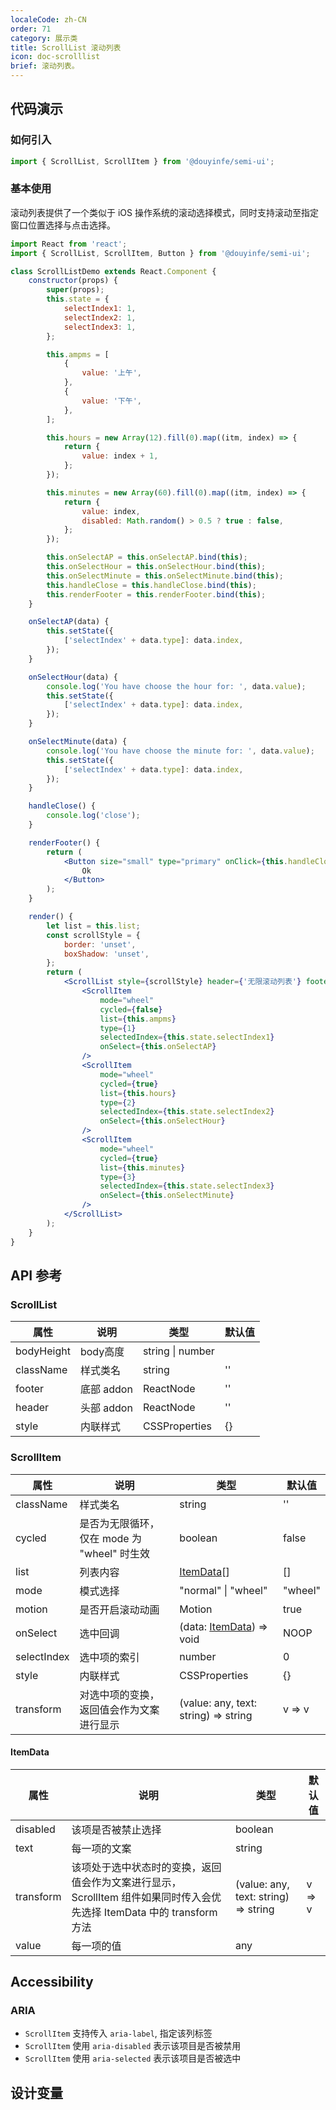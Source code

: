 ```yaml
---
localeCode: zh-CN
order: 71
category: 展示类
title: ScrollList 滚动列表
icon: doc-scrolllist
brief: 滚动列表。
---
```


## 代码演示

### 如何引入

```jsx import
import { ScrollList, ScrollItem } from '@douyinfe/semi-ui';
```

### 基本使用

滚动列表提供了一个类似于 iOS 操作系统的滚动选择模式，同时支持滚动至指定窗口位置选择与点击选择。

```jsx live=true
import React from 'react';
import { ScrollList, ScrollItem, Button } from '@douyinfe/semi-ui';

class ScrollListDemo extends React.Component {
    constructor(props) {
        super(props);
        this.state = {
            selectIndex1: 1,
            selectIndex2: 1,
            selectIndex3: 1,
        };

        this.ampms = [
            {
                value: '上午',
            },
            {
                value: '下午',
            },
        ];

        this.hours = new Array(12).fill(0).map((itm, index) => {
            return {
                value: index + 1,
            };
        });

        this.minutes = new Array(60).fill(0).map((itm, index) => {
            return {
                value: index,
                disabled: Math.random() > 0.5 ? true : false,
            };
        });

        this.onSelectAP = this.onSelectAP.bind(this);
        this.onSelectHour = this.onSelectHour.bind(this);
        this.onSelectMinute = this.onSelectMinute.bind(this);
        this.handleClose = this.handleClose.bind(this);
        this.renderFooter = this.renderFooter.bind(this);
    }

    onSelectAP(data) {
        this.setState({
            ['selectIndex' + data.type]: data.index,
        });
    }

    onSelectHour(data) {
        console.log('You have choose the hour for: ', data.value);
        this.setState({
            ['selectIndex' + data.type]: data.index,
        });
    }

    onSelectMinute(data) {
        console.log('You have choose the minute for: ', data.value);
        this.setState({
            ['selectIndex' + data.type]: data.index,
        });
    }

    handleClose() {
        console.log('close');
    }

    renderFooter() {
        return (
            <Button size="small" type="primary" onClick={this.handleClose}>
                Ok
            </Button>
        );
    }

    render() {
        let list = this.list;
        const scrollStyle = {
            border: 'unset',
            boxShadow: 'unset',
        };
        return (
            <ScrollList style={scrollStyle} header={'无限滚动列表'} footer={this.renderFooter()}>
                <ScrollItem
                    mode="wheel"
                    cycled={false}
                    list={this.ampms}
                    type={1}
                    selectedIndex={this.state.selectIndex1}
                    onSelect={this.onSelectAP}
                />
                <ScrollItem
                    mode="wheel"
                    cycled={true}
                    list={this.hours}
                    type={2}
                    selectedIndex={this.state.selectIndex2}
                    onSelect={this.onSelectHour}
                />
                <ScrollItem
                    mode="wheel"
                    cycled={true}
                    list={this.minutes}
                    type={3}
                    selectedIndex={this.state.selectIndex3}
                    onSelect={this.onSelectMinute}
                />
            </ScrollList>
        );
    }
}
```

## API 参考

### ScrollList

| 属性   | 说明       | 类型   | 默认值 |
| ------ | ---------- | ------ | ------ |
| bodyHeight | body高度 | string \| number |   |
| className | 样式类名 | string | ''     |
| footer | 底部 addon | ReactNode | ''     |
| header | 头部 addon | ReactNode | ''     |
| style  | 内联样式 | CSSProperties | {}     |

### ScrollItem

| 属性        | 说明                                                | 类型                                | 默认值 |
| ----------- | -------------------------------------------------- | ----------------------------------- | ------ |
| className   | 样式类名 | string                                   | ''                                  |
| cycled      | 是否为无限循环，仅在 mode 为 "wheel" 时生效 | boolean  | false                                |
| list        | 列表内容                                            | [ItemData](#ItemData)[]              | []     |
| mode        | 模式选择                                            | "normal" \| "wheel"                  | "wheel"|
| motion      | 是否开启滚动动画                                     | Motion                                | true   |
| onSelect    | 选中回调                                            | (data: [ItemData](#ItemData)) => void| NOOP   |
| selectIndex | 选中项的索引                                         | number                               | 0      |
| style       | 内联样式                                            | CSSProperties                        | {}      |
| transform   | 对选中项的变换，返回值会作为文案进行显示                  | (value: any, text: string) => string | v => v |

#### ItemData

| 属性 | 说明 | 类型 | 默认值 |
| --- | --- | --- | --- |
| disabled | 该项是否被禁止选择 | boolean |  |
| text | 每一项的文案 | string |  |
| transform | 该项处于选中状态时的变换，返回值会作为文案进行显示，ScrollItem 组件如果同时传入会优先选择 ItemData 中的 transform 方法 | (value: any, text: string) => string | v => v |
| value | 每一项的值 | any |  |


## Accessibility

### ARIA

- `ScrollItem` 支持传入 `aria-label`, 指定该列标签
- `ScrollItem` 使用 `aria-disabled` 表示该项目是否被禁用
- `ScrollItem` 使用 `aria-selected` 表示该项目是否被选中

## 设计变量

<DesignToken/>
